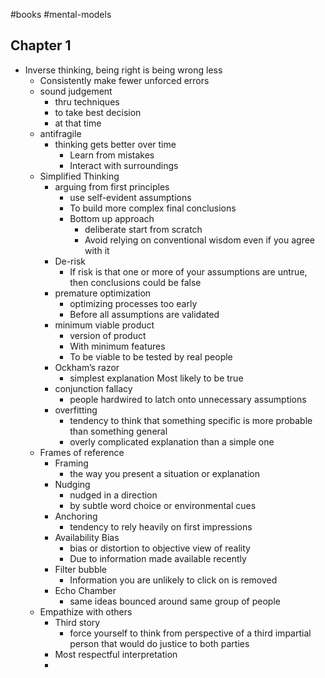 #books #mental-models 

## Chapter 1
- Inverse thinking, being right is being wrong less
	- Consistently make fewer unforced errors
	- sound judgement 
		- thru techniques 
		- to take best decision
		- at that time
	- antifragile
		- thinking gets better over time
			- Learn from mistakes
			- Interact with surroundings
	- Simplified Thinking
		- arguing from first principles
			- use self-evident assumptions
			- To build more complex final conclusions
			- Bottom up approach
				- deliberate start from scratch
				- Avoid relying on conventional wisdom even if you agree with it
		- De-risk
			- If risk is that one or more of your assumptions are untrue, then conclusions could be false
		- premature optimization
			- optimizing processes too early
			- Before all assumptions are validated
		- minimum viable product
			- version of product 
			- With minimum features
			- To be viable to be tested by real people
		- Ockham’s razor
			- simplest explanation Most likely to be true
		- conjunction fallacy
			- people hardwired to latch onto unnecessary assumptions
		- overfitting
			- tendency to think that something specific is more probable than something general
			- overly complicated explanation than a simple one
	- Frames of reference
		- Framing
			- the way you present a situation or explanation
		- Nudging
			- nudged in a direction 
			- by subtle word choice or environmental cues
		- Anchoring
			- tendency to rely heavily on first impressions
		- Availability Bias
			- bias or distortion to objective view of reality
			- Due to information made available recently
		- Filter bubble
			- Information you are unlikely to click on is removed
		- Echo Chamber
			- same ideas bounced around same group of people
	- Empathize with others
		- Third story
			- force yourself to think from perspective of a third impartial person that would do justice to both parties
		- Most respectful interpretation 
		- 
